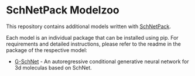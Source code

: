# SchNetPack Modelzoo

This repository contains additional models written with [SchNetPack](https://github.com/atomistic-machine-learning/schnetpack).

Each model is an individual package that can be installed using pip. For requirements and detailed instructions, please refer to the readme in the package of the respective model:

-   [G-SchNet](https://github.com/atomistic-machine-learning/schnetpack.modelzoo/tree/main/models/gschnet) - An autoregressive conditional generative neural network for 3d moleculas based on SchNet.


